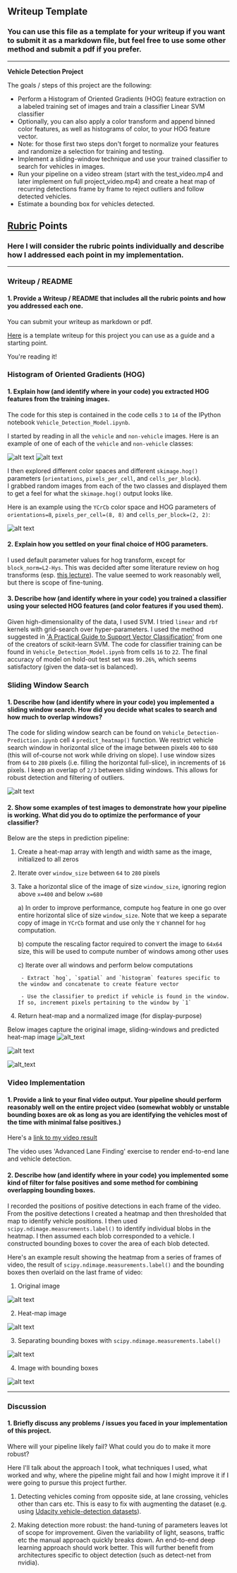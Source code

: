## Writeup Template
### You can use this file as a template for your writeup if you want to submit it as a markdown file, but feel free to use some other method and submit a pdf if you prefer.

---

**Vehicle Detection Project**

The goals / steps of this project are the following:

* Perform a Histogram of Oriented Gradients (HOG) feature extraction on a labeled training set of images and train a classifier Linear SVM classifier
* Optionally, you can also apply a color transform and append binned color features, as well as histograms of color, to your HOG feature vector. 
* Note: for those first two steps don't forget to normalize your features and randomize a selection for training and testing.
* Implement a sliding-window technique and use your trained classifier to search for vehicles in images.
* Run your pipeline on a video stream (start with the test_video.mp4 and later implement on full project_video.mp4) and create a heat map of recurring detections frame by frame to reject outliers and follow detected vehicles.
* Estimate a bounding box for vehicles detected.

[//]: # (Image References)
[image1]: ./examples/vehicle.png
[image2]: ./examples/non-vehicle.png
[image3]: ./examples/hog_features.png
[image4]: ./examples/sliding_window.png
[image5]: ./examples/test_image.png
[image6]: ./examples/bboxes_and_heat.png
[image7]: ./examples/labels_map.png
[image8]: ./examples/output_bboxes.png
[image9]: ./examples/vehicle_bbox2.png
[video1]: ./project_video.mp4

## [Rubric](https://review.udacity.com/#!/rubrics/513/view) Points
### Here I will consider the rubric points individually and describe how I addressed each point in my implementation.  

---
### Writeup / README

#### 1. Provide a Writeup / README that includes all the rubric points and how you addressed each one.
You can submit your writeup as markdown or pdf.

[Here](https://github.com/udacity/CarND-Vehicle-Detection/blob/master/writeup_template.md) is a template writeup for 
this project you can use as a guide and a starting point.  

You're reading it!

### Histogram of Oriented Gradients (HOG)

#### 1. Explain how (and identify where in your code) you extracted HOG features from the training images.

The code for this step is contained in the code cells `3` to `14` of the IPython notebook `Vehicle_Detection_Model.ipynb`.  

I started by reading in all the `vehicle` and `non-vehicle` images.  Here is an example of one of each 
of the `vehicle` and `non-vehicle` classes:

![alt text][image1]
![alt text][image2]

I then explored different color spaces and different `skimage.hog()` parameters (`orientations`, `pixels_per_cell`, 
and `cells_per_block`).  
I grabbed random images from each of the two classes and displayed them to get a feel for what 
the `skimage.hog()` output looks like.

Here is an example using the `YCrCb` color space and HOG parameters of `orientations=8`, 
`pixels_per_cell=(8, 8)` and `cells_per_block=(2, 2)`:


![alt text][image3]

#### 2. Explain how you settled on your final choice of HOG parameters.

I used default parameter values for hog transform, except for `block_norm=L2-Hys`. 
This was decided after some literature review on hog transforms (esp. [this lecture](https://www.youtube.com/watch?v=7S5qXET179I)).
The value seemed to work reasonably well, but there is scope of fine-tuning.

#### 3. Describe how (and identify where in your code) you trained a classifier using your selected HOG features (and color features if you used them).

Given high-dimensionality of the data, I used SVM. I tried `linear` and `rbf` kernels with grid-search over hyper-parameters.
I used the method suggested in ['A Practical Guide to Support Vector Classification'](https://www.csie.ntu.edu.tw/~cjlin/papers/guide/guide.pdf) 
from one of the creators of scikit-learn SVM.
The code for classifier training can be found in `Vehicle_Detection_Model.ipynb` from cells `16` to `22`.
The final accuracy of model on hold-out test set was `99.26%`, which seems satisfactory (given the data-set is balanced).

### Sliding Window Search

#### 1. Describe how (and identify where in your code) you implemented a sliding window search.  How did you decide what scales to search and how much to overlap windows?

The code for sliding window search can be found on `Vehicle_Detection-Prediction.ipynb` cell `4` `predict_heatmap()` function.
We restrict vehicle search window in horizontal slice of the image between pixels `400` to `680` (this will of-course not work while driving on slope).
I use window sizes from `64` to `280` pixels (i.e. filling the horizontal full-slice), in increments of `16` pixels.
I keep an overlap of `2/3` between sliding windows. This allows for robust detection and filtering of outliers.

![alt text][image4]


#### 2. Show some examples of test images to demonstrate how your pipeline is working.  What did you do to optimize the performance of your classifier?

Below are the steps in prediction pipeline:

1. Create a heat-map array with length and width same as the image, initialized to all zeros

2. Iterate over `window_size` between `64` to `280` pixels

3. Take a horizontal slice of the image of size `window_size`, ignoring region above `x=400` and below `x=680` 

    a) In order to improve performance, compute `hog` feature in one go over entire horizontal slice of size `window_size`. Note that we keep a separate copy of image in `YCrCb` format and use only the `Y` channel for `hog` computation. 
    
    b) compute the rescaling factor required to convert the image to `64x64` size, this will be used to compute number of windows among other uses
    
    c) Iterate over all windows and perform below computations
    
        - Extract `hog`, `spatial` and `histogram` features specific to the window and concatenate to create feature vector
        
        - Use the classifier to predict if vehicle is found in the window. If so, increment pixels pertaining to the window by `1`
        
4. Return heat-map and a normalized image (for display-purpose)

Below images capture the original image, sliding-windows and predicted heat-map image
![alt_text][image5]

![alt text][image4]

![alt_text][image6]


### Video Implementation

#### 1. Provide a link to your final video output.  Your pipeline should perform reasonably well on the entire project video (somewhat wobbly or unstable bounding boxes are ok as long as you are identifying the vehicles most of the time with minimal false positives.)
Here's a [link to my video result](./project_video_with_cars.mp4)

The video uses 'Advanced Lane Finding' exercise to render end-to-end lane and vehicle detection.


#### 2. Describe how (and identify where in your code) you implemented some kind of filter for false positives and some method for combining overlapping bounding boxes.

I recorded the positions of positive detections in each frame of the video.
From the positive detections I created a heatmap and then thresholded that map to identify vehicle positions.
I then used `scipy.ndimage.measurements.label()` to identify individual blobs in the heatmap.
I then assumed each blob corresponded to a vehicle.  I constructed bounding boxes to cover the area of each blob detected.  

Here's an example result showing the heatmap from a series of frames of video, the result of 
`scipy.ndimage.measurements.label()` and the bounding boxes then overlaid on the last frame of video:

1. Original image

![alt text][image5]

2. Heat-map image

![alt text][image6]

3. Separating bounding boxes with `scipy.ndimage.measurements.label()`

![alt text][image7]

4. Image with bounding boxes

![alt text][image9]

---

### Discussion

#### 1. Briefly discuss any problems / issues you faced in your implementation of this project.
Where will your pipeline likely fail?  What could you do to make it more robust?

Here I'll talk about the approach I took, what techniques I used, what worked and why, 
where the pipeline might fail and how I might improve it if I were going to pursue this project further.  

1. Detecting vehicles coming from opposite side, at lane crossing, vehicles other than cars etc. This is easy to fix with augmenting the dataset (e.g. using [Udacity vehicle-detection datasets](https://github.com/udacity/self-driving-car/tree/master/vehicle-detection/)).

2. Making detection more robust: the hand-tuning of parameters leaves lot of scope for improvement. Given the variability of light, seasons, traffic etc the manual approach quickly breaks down. An end-to-end deep learning approach should work better. This will further benefit from architectures specific to object detection (such as detect-net from nvidia).
